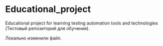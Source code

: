 # Educational_project
Educational project for learning testing automation tools and technologies (Тестовый репозиторий для обучения).

Локально изменили файл.